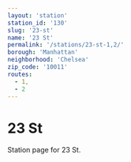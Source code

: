 ```yaml
---
layout: 'station'
station_id: '130'
slug: '23-st'
name: '23 St'
permalink: '/stations/23-st-1,2/'
borough: 'Manhattan'
neighborhood: 'Chelsea'
zip_code: '10011'
routes:
  - 1,
  - 2
---
```

# 23 St

Station page for 23 St.
